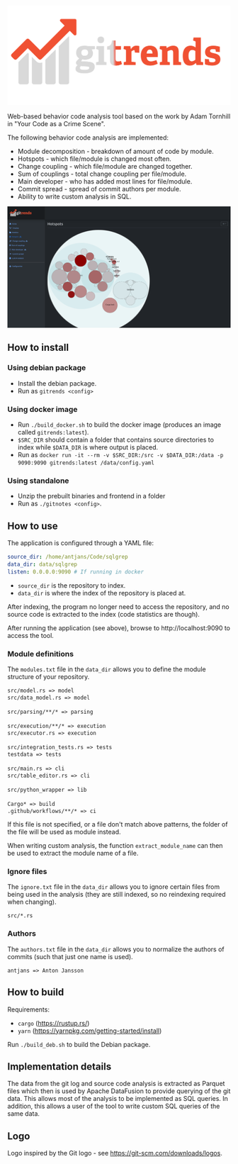 ![Gitrends](frontend/static/images/Logo.png)

Web-based behavior code analysis tool based on the work by Adam Tornhill in "Your Code as a Crime Scene".

The following behavior code analysis are implemented:

* Module decomposition - breakdown of amount of code by module.
* Hotspots - which file/module is changed most often.
* Change coupling - which file/module are changed together.
* Sum of couplings - total change coupling per file/module.
* Main developer - who has added most lines for file/module.
* Commit spread - spread of commit authors per module.
* Ability to write custom analysis in SQL.

![Gitrends](Screenshot.png)

## How to install

### Using debian package
* Install the debian package.
* Run as `gitrends <config>`

### Using docker image
* Run `./build_docker.sh` to build the docker image (produces an image called `gitrends:latest`).
* `$SRC_DIR` should contain a folder that contains source directories to index while `$DATA_DIR` is where output is placed.
* Run as `docker run -it --rm -v $SRC_DIR:/src -v $DATA_DIR:/data -p 9090:9090 gitrends:latest /data/config.yaml`

### Using standalone
* Unzip the prebuilt binaries and frontend in a folder
* Run as `./gitnotes <config>`.

## How to use
The application is configured through a YAML file:
```yaml
source_dir: /home/antjans/Code/sqlgrep
data_dir: data/sqlgrep
listen: 0.0.0.0:9090 # If running in docker
```

* `source_dir` is the repository to index.
* `data_dir` is where the index of the repository is placed at.

After indexing, the program no longer need to access the repository, and no source code is extracted to the index (code statistics are though).

After running the application (see above), browse to http://localhost:9090 to access the tool.

### Module definitions
The `modules.txt` file in the `data_dir` allows you to define the module structure of your repository.

```text
src/model.rs => model
src/data_model.rs => model

src/parsing/**/* => parsing

src/execution/**/* => execution
src/executor.rs => execution

src/integration_tests.rs => tests
testdata => tests

src/main.rs => cli
src/table_editor.rs => cli

src/python_wrapper => lib

Cargo* => build
.github/workflows/**/* => ci
```

If this file is not specified, or a file don't match above patterns, the folder of the file will be used as module instead.

When writing custom analysis, the function `extract_module_name` can then be used to extract the module name of a file.

### Ignore files
The `ignore.txt` file in the `data_dir` allows you to ignore certain files from being used in the analysis (they are still indexed, so no reindexing required when changing).

```text
src/*.rs
```

### Authors
The `authors.txt` file in the `data_dir` allows you to normalize the authors of commits (such that just one name is used).

```text
antjans => Anton Jansson
```

## How to build
Requirements:
* `cargo` (https://rustup.rs/)
* `yarn` (https://yarnpkg.com/getting-started/install)

Run `./build_deb.sh` to build the Debian package.

## Implementation details
The data from the git log and source code analysis is extracted as Parquet files which then is used by Apache DataFusion to provide querying of the git data.
This allows most of the analysis to be implemented as SQL queries. In addition, this allows a user of the tool to write custom SQL queries of the same data.

## Logo
Logo inspired by the Git logo - see https://git-scm.com/downloads/logos.
